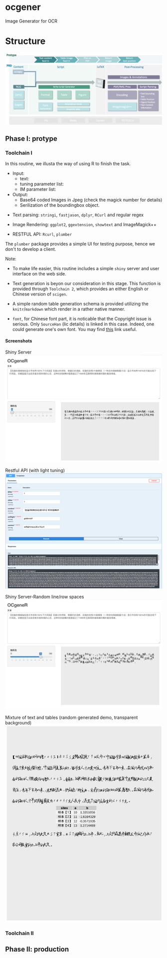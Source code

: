 # ocgener
Image Generator for OCR


# Structure

![st](fig/flowchar.png)

## Phase I: protype

### Toolchain I

In this routine, we illusta the way of using R to finish the task.

- Input: 
    - text: 
    - tuning parameter list:
    - IM parameter list:
- Output:
    - Base64 coded Images in Jpeg (check the magick number for details)
    - Serilization of the boundingbox object. 


<detail>

- Text parsing: `stringi`, `fastjason`, `dplyr`, `RCurl` and regular regex

- Image Rendering: `ggplot2`, `ggextension`, `showtext` and ImageMagick++

- RESTFUL API: `Rcurl`, `plumber`
</detail>

The `plumber` package provides a simple UI for testing purpose, hence we don't to develop a client.

Note: 

- To make life easier, this routine includes a simple `shiny` server and user interface on the web side.

- Text generation is beyon our consideration in this stage. This function is provided through `Toolchain 2`, which provides an either English or Chinese version of `scigen`. 

- A simple random table generation schema is provided utilizing the `knitr`/`markdown` which render in a rather native manner.

- `font`, for Chinese font part, it is noticable that the Copyright issue is serious. Only `SourceHan` (lic details) is linked in this case. Indeed, one could generate one's own font. You may find [this](NULL) link useful.

#### Screenshots

Shiny Server
![Shiny-Server](fig/shiny-1.png)

Restful API (with light tuning)
![restful-api](fig/restful1.png)

Shiny Server-Random line/row spaces
![Random-Jitter](fig/shiny-2.png)

Mixture of text and tables (random generated demo, transparent background)
![Random-Table](fig/xkcd3.jpeg)

### Toolchain II



## Phase II: production
